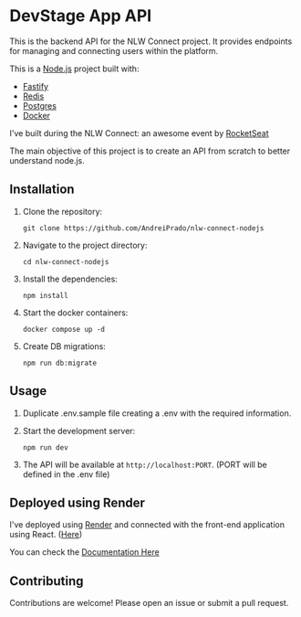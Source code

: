 # DevStage App API

This is the backend API for the NLW Connect project. It provides endpoints for managing and connecting users within the platform.

This is a [Node.js](https://nodejs.org/) project built with:
- [Fastify](https://fastify.dev/)
- [Redis](https://redis.io/)
- [Postgres](https://www.postgresql.org/)
- [Docker](https://www.docker.com/)

I've built during the NLW Connect: an awesome event by [RocketSeat](https://www.rocketseat.com.br/)

The main objective of this project is to create an API from scratch to better understand node.js.


## Installation

1. Clone the repository:
    ```
    git clone https://github.com/AndreiPrado/nlw-connect-nodejs
    ```
2. Navigate to the project directory:
    ```
    cd nlw-connect-nodejs
    ```
3. Install the dependencies:
    ```
    npm install
    ```
4. Start the docker containers:
    ```
    docker compose up -d
    ```
5. Create DB migrations:
    ```
    npm run db:migrate
    ```

## Usage

1. Duplicate .env.sample file creating a .env with the required information.

2. Start the development server:
    ```
    npm run dev
    ```
2. The API will be available at `http://localhost:PORT`. (PORT will be defined in the .env file)

## Deployed using Render

I've deployed using [Render](https://render.com/) and connected with the front-end application using React. ([Here](https://github.com/AndreiPrado/nlw-connect-react))

You can check the [Documentation Here](https://nlw-connect-nodejs-5rya.onrender.com/docs)

## Contributing

Contributions are welcome! Please open an issue or submit a pull request.
